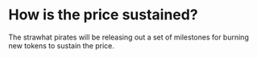 # How is the price sustained?

The strawhat pirates will be releasing out a set of milestones for burning new tokens to sustain the price.

